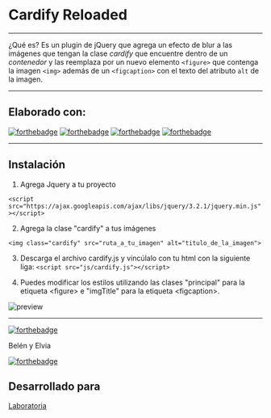 # Cardify Reloaded
***

¿Qué es? Es un plugin de jQuery que agrega un efecto de blur a las imágenes que tengan la clase _cardify_  que encuentre dentro de un _contenedor_ y las reemplaza por un nuevo
elemento `<figure>` que contenga la imagen `<img>` además de un `<figcaption>`
con el texto del atributo `alt` de la imagen.

***
## Elaborado con:
[![forthebadge](https://forthebadge.com/images/badges/uses-html.svg)](https://forthebadge.com)
[![forthebadge](https://forthebadge.com/images/badges/uses-css.svg)](https://forthebadge.com)
[![forthebadge](https://forthebadge.com/images/badges/uses-js.svg)](https://forthebadge.com)
[![forthebadge](https://forthebadge.com/images/badges/uses-git.svg)](https://forthebadge.com)

***

## Instalación
1. Agrega Jquery a tu proyecto

`<script src="https://ajax.googleapis.com/ajax/libs/jquery/3.2.1/jquery.min.js"></script>`


2. Agrega la clase "cardify" a tus imágenes

`<img class="cardify" src="ruta_a_tu_imagen" alt="titulo_de_la_imagen">`

3. Descarga el archivo cardify.js y vincúlalo con tu html con la siguiente liga:
`<script src="js/cardify.js"></script>`


4. Puedes modificar los estilos utilizando las clases "principal" para la etiqueta &lt;figure&gt; e "imgTitle" para la etiqueta &lt;figcaption&gt;.

![preview](https://user-images.githubusercontent.com/37427270/45058827-7bc9bb00-b05f-11e8-955e-9c5ca3e756cb.png)

***
[![forthebadge](https://forthebadge.com/images/badges/built-by-developers.svg)](https://forthebadge.com)


Belén y Elvia

[![forthebadge](https://forthebadge.com/images/badges/winter-is-coming.svg)](https://forthebadge.com)

## Desarrollado para 
[Laboratoria](http://laboratoria.la)

